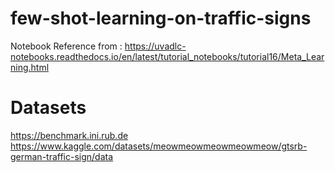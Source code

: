 # few-shot-learning-on-traffic-signs
Notebook Reference from : https://uvadlc-notebooks.readthedocs.io/en/latest/tutorial_notebooks/tutorial16/Meta_Learning.html

# Datasets
https://benchmark.ini.rub.de
https://www.kaggle.com/datasets/meowmeowmeowmeowmeow/gtsrb-german-traffic-sign/data
